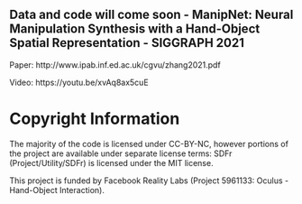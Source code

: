 Data and code will come soon - ManipNet: Neural Manipulation Synthesis with a Hand-Object Spatial Representation - SIGGRAPH 2021
------------
<p>
Paper: http://www.ipab.inf.ed.ac.uk/cgvu/zhang2021.pdf
</p>

<p>
Video: https://youtu.be/xvAq8ax5cuE
<p>


Copyright Information
============
<p>
The majority of the code is licensed under CC-BY-NC, however portions of the project are available under separate license terms: SDFr (Project/Utility/SDFr) is licensed under the MIT license.
</p>

<p>
This project is funded by Facebook Reality Labs (Project 5961133: Oculus - Hand-Object Interaction).
</p>

